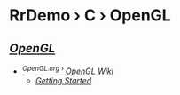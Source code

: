# RrDemo › C › OpenGL

## [*OpenGL*](http://opengl.org/)

- [<sup>*OpenGL.org* › </sup>*OpenGL Wiki*](http://opengl.org/wiki/)
    - [*Getting Started*](http://opengl.org/wiki/Getting_Started)
